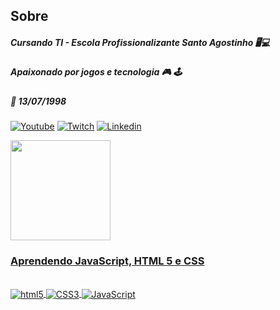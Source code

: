 ##  Sobre 

##### Cursando TI - Escola Profissionalizante Santo Agostinho 🖥️💻
##### Apaixonado por jogos e tecnologia 🎮 🕹️
##### 📅 13/07/1998


[![Youtube](https://img.shields.io/badge/YouTube-FF0000?style=for-the-badge&logo=youtube&logoColor=white)](https://www.youtube.com/)
[![Twitch](https://img.shields.io/badge/Twitch-9146FF?style=for-the-badge&logo=twitch&logoColor=white)](https://www.twitch.tv/Shartrex)
[![Linkedin](https://img.shields.io/badge/LinkedIn-0077B5?style=for-the-badge&logo=linkedin&logoColor=white)](https://www.linkedin.com/in/alexandre-lemos-647612233/)

<div align="left">
  <a href="https://github.com/Shartrex">
  <img height="160em" src="https://github-readme-stats.vercel.app/api?username=Shartrex&show_icons=true&theme=dracula&include_all_commits=true&count_private=true"/>
</div>




### Aprendendo JavaScript, HTML 5 e CSS
<div style="display: inline_block"><br/>
  <img align="center" alt="html5" src="https://img.shields.io/badge/HTML-239120?style=for-the-badge&logo=html5&logoColor=white"/>
  <img align="center" alt="CSS3" src="https://img.shields.io/badge/CSS-239120?&style=for-the-badge&logo=css3&logoColor=white"/>
  <img align="center" alt="JavaScript" src="https://img.shields.io/badge/JavaScript-F7DF1E?style=for-the-badge&logo=javascript&logoColor=black"/>
  </div>
  
  
  
  
